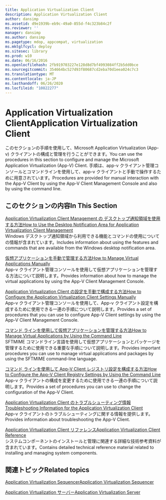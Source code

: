 ```yaml
---
title: Application Virtualization Client
description: Application Virtualization Client
author: dansimp
ms.assetid: d9e1939b-eb9c-49a0-855d-f4c323b84c2f
ms.reviewer: ''
manager: dansimp
ms.author: dansimp
ms.pagetype: mdop, appcompat, virtualization
ms.mktglfcycl: deploy
ms.sitesec: library
ms.prod: w10
ms.date: 06/16/2016
ms.openlocfilehash: 2fb919703227e128d8d7bf4993084ff2b5dd0bce
ms.sourcegitcommit: 354664bc527d93f80687cd2eba70d1eea024c7c3
ms.translationtype: MT
ms.contentlocale: ja-JP
ms.lasthandoff: 06/26/2020
ms.locfileid: "10822277"
---
```

# <span data-ttu-id="6214c-103">Application Virtualization Client</span><span class="sxs-lookup"><span data-stu-id="6214c-103">Application Virtualization Client</span></span>


<span data-ttu-id="6214c-104">このセクションの手順を使用して、Microsoft Application Virtualization (App-v) クライアントの構成と管理を行うことができます。</span><span class="sxs-lookup"><span data-stu-id="6214c-104">You can use the procedures in this section to configure and manage the Microsoft Application Virtualization (App-V) Client.</span></span> <span data-ttu-id="6214c-105">手順は、app-v クライアント管理コンソールとコマンドラインを使用して、app-v クライアントと手動で操作するために用意されています。</span><span class="sxs-lookup"><span data-stu-id="6214c-105">Procedures are provided for manual interaction with the App-V Client by using the App-V Client Management Console and also by using the command line.</span></span>

## <span data-ttu-id="6214c-106">このセクションの内容</span><span class="sxs-lookup"><span data-stu-id="6214c-106">In This Section</span></span>


<a href="" id="how-to-use-the-desktop-notification-area-for-application-virtualization-client-management"></a>[<span data-ttu-id="6214c-107">Application Virtualization Client Management の デスクトップ通知領域を使用する方法</span><span class="sxs-lookup"><span data-stu-id="6214c-107">How to Use the Desktop Notification Area for Application Virtualization Client Management</span></span>](how-to-use-the-desktop-notification-area-for-application-virtualization-client-management.md)  
<span data-ttu-id="6214c-108">Windows デスクトップ通知領域から利用できる機能とコマンドの使用についての情報が含まれています。</span><span class="sxs-lookup"><span data-stu-id="6214c-108">Includes information about using the features and commands that are available from the Windows desktop notification area.</span></span>

<a href="" id="how-to-manage-virtual-applications-manually"></a>[<span data-ttu-id="6214c-109">仮想アプリケーションを手動で管理する方法</span><span class="sxs-lookup"><span data-stu-id="6214c-109">How to Manage Virtual Applications Manually</span></span>](how-to-manage-virtual-applications-manually.md)  
<span data-ttu-id="6214c-110">App-v クライアント管理コンソールを使用して仮想アプリケーションを管理する方法について説明します。</span><span class="sxs-lookup"><span data-stu-id="6214c-110">Provides information about how to manage the virtual applications by using the App-V Client Management Console.</span></span>

<a href="" id="how-to-configure-the-application-virtualization-client-settings-manually"></a>[<span data-ttu-id="6214c-111">Application Virtualization Client の設定を手動で構成する方法</span><span class="sxs-lookup"><span data-stu-id="6214c-111">How to Configure the Application Virtualization Client Settings Manually</span></span>](how-to-configure-the-application-virtualization-client-settings-manually.md)  
<span data-ttu-id="6214c-112">App-v クライアント管理コンソールを使用して、App-v クライアント設定を構成するために使用できる一連の手順について説明します。</span><span class="sxs-lookup"><span data-stu-id="6214c-112">Provides a set of procedures that you can use to configure App-V Client settings by using the App-V Client Management Console.</span></span>

<a href="" id="how-to-manage-virtual-applications-by-using-the-command-line"></a>[<span data-ttu-id="6214c-113">コマンド ラインを使用して仮想アプリケーションを管理する方法</span><span class="sxs-lookup"><span data-stu-id="6214c-113">How to Manage Virtual Applications by Using the Command Line</span></span>](how-to-manage-virtual-applications-by-using-the-command-line.md)  
<span data-ttu-id="6214c-114">SFTMIME コマンドライン言語を使用して仮想アプリケーションとパッケージを管理するために使用できる重要な手順について説明します。</span><span class="sxs-lookup"><span data-stu-id="6214c-114">Provides important procedures you can use to manage virtual applications and packages by using the SFTMIME command-line language.</span></span>

<a href="" id="how-to-configure-the-app-v-client-registry-settings-by-using-the-command-line"></a>[<span data-ttu-id="6214c-115">コマンド ラインを使用して App-V Client レジストリ設定を構成する方法</span><span class="sxs-lookup"><span data-stu-id="6214c-115">How to Configure the App-V Client Registry Settings by Using the Command Line</span></span>](how-to-configure-the-app-v-client-registry-settings-by-using-the-command-line.md)  
<span data-ttu-id="6214c-116">App-v クライアントの構成を変更するために使用できる一連の手順について説明します。</span><span class="sxs-lookup"><span data-stu-id="6214c-116">Provides a set of procedures you can use to change the configuration of the App-V Client.</span></span>

<a href="" id="troubleshooting-information-for-the-application-virtualization-client"></a>[<span data-ttu-id="6214c-117">Application Virtualization Client のトラブルシューティング情報</span><span class="sxs-lookup"><span data-stu-id="6214c-117">Troubleshooting Information for the Application Virtualization Client</span></span>](troubleshooting-information-for-the-application-virtualization-client.md)  
<span data-ttu-id="6214c-118">App-v クライアントのトラブルシューティングに関する情報を提供します。</span><span class="sxs-lookup"><span data-stu-id="6214c-118">Provides information about troubleshooting the App-V Client.</span></span>

<a href="" id="application-virtualization-client-reference"></a>[<span data-ttu-id="6214c-119">Application Virtualization Client リファレンス</span><span class="sxs-lookup"><span data-stu-id="6214c-119">Application Virtualization Client Reference</span></span>](application-virtualization-client-reference.md)  
<span data-ttu-id="6214c-120">システムコンポーネントのインストールと管理に関連する詳細な技術参考資料が含まれています。</span><span class="sxs-lookup"><span data-stu-id="6214c-120">Contains detailed technical reference material related to installing and managing system components.</span></span>

## <span data-ttu-id="6214c-121">関連トピック</span><span class="sxs-lookup"><span data-stu-id="6214c-121">Related topics</span></span>


[<span data-ttu-id="6214c-122">Application Virtualization Sequencer</span><span class="sxs-lookup"><span data-stu-id="6214c-122">Application Virtualization Sequencer</span></span>](application-virtualization-sequencer.md)

[<span data-ttu-id="6214c-123">Application Virtualization サーバー</span><span class="sxs-lookup"><span data-stu-id="6214c-123">Application Virtualization Server</span></span>](application-virtualization-server.md)

 

 





